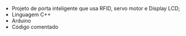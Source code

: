 - Projeto de porta inteligente que usa RFID, servo motor e Display LCD;
- Linguagem C++
- Arduino 
- Código comentado

